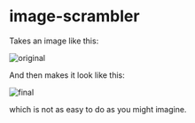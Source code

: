image-scrambler
===============

Takes an image like this:

![original](https://raw.githubusercontent.com/gferrin/image-scrambler/master/wortzel.jpg)

And then makes it look like this:

![final](https://raw.githubusercontent.com/gferrin/image-scrambler/master/final/one.jpg)

which is not as easy to do as you might imagine.
